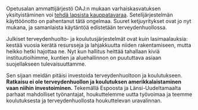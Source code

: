Opetusalan ammattijärjestö OAJ:n mukaan varhaiskasvatuksen yksityistäminen voi
[tehdä lapsista kauppatavaraa][private]. Setelijärjestelmän käyttöönotto on pahentanut
tätä ongelmaa. Suuret ketjuyritykset ovat jo nyt mukana, ja samanlaista
käytäntöä edistetään terveydenhuollossa.

Julkiset terveydenhuolto- ja koulutusjärjestelmät ovat kuin lasimaalauksia:
kestää vuosia kerätä resursseja ja lahjakkuutta niiden rakentamiseen, mutta
heikko hetki hajottaa ne. Nyt kun hallitus heittää tahallaan kiviä
instituutioihimme, kuntien ja aluehallinnon on puututtava asiaan suojellakseen
tulevaisuuttamme.

Sen sijaan meidän pitäisi investoida terveydenhuoltoon ja koulutukseen.
**Ratkaisu ei ole terveydenhuollon ja koulutuksen amerikkalaistaminen vaan
niihin investoiminen.** Tekemällä Espoosta ja Länsi-Uudeltamaalta parhaat
mahdolliset työnantajat, houkuttelemme uutta työvoimaa ja teemme koulutuksesta
ja terveydenhuollosta houkuttelevan uravalinnan.

[private]:
https://www.oaj.fi/ajankohtaista/uutiset-ja-tiedotteet/2025/varhaiskasvatuksen-palvelusetelilainsaadanto-voi-tehda-lapsista-kauppatavaraa/
